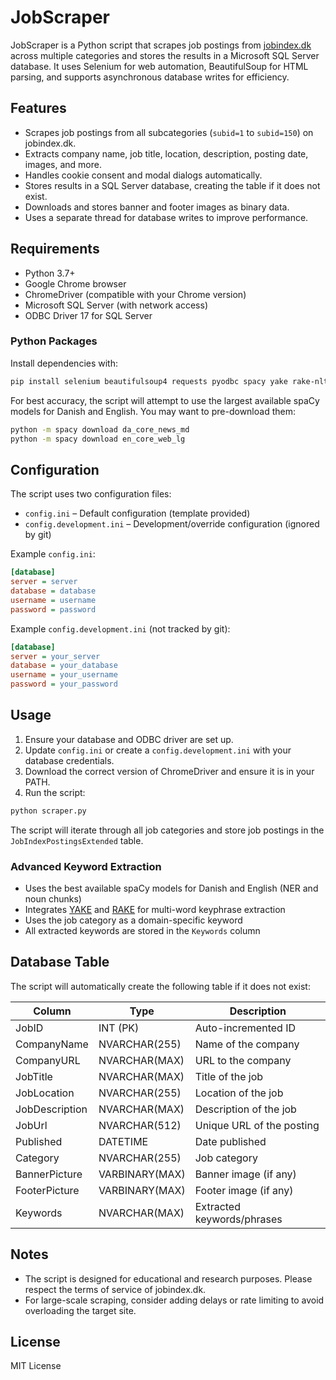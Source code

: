 # JobScraper

JobScraper is a Python script that scrapes job postings from [jobindex.dk](https://www.jobindex.dk) across multiple categories and stores the results in a Microsoft SQL Server database. It uses Selenium for web automation, BeautifulSoup for HTML parsing, and supports asynchronous database writes for efficiency.

## Features

- Scrapes job postings from all subcategories (`subid=1` to `subid=150`) on jobindex.dk.
- Extracts company name, job title, location, description, posting date, images, and more.
- Handles cookie consent and modal dialogs automatically.
- Stores results in a SQL Server database, creating the table if it does not exist.
- Downloads and stores banner and footer images as binary data.
- Uses a separate thread for database writes to improve performance.

## Requirements

- Python 3.7+
- Google Chrome browser
- ChromeDriver (compatible with your Chrome version)
- Microsoft SQL Server (with network access)
- ODBC Driver 17 for SQL Server

### Python Packages


Install dependencies with:

```sh
pip install selenium beautifulsoup4 requests pyodbc spacy yake rake-nltk
```

For best accuracy, the script will attempt to use the largest available spaCy models for Danish and English. You may want to pre-download them:

```sh
python -m spacy download da_core_news_md
python -m spacy download en_core_web_lg
```

## Configuration

The script uses two configuration files:

- `config.ini` – Default configuration (template provided)
- `config.development.ini` – Development/override configuration (ignored by git)

Example `config.ini`:

```ini
[database]
server = server
database = database
username = username
password = password
```

Example `config.development.ini` (not tracked by git):

```ini
[database]
server = your_server
database = your_database
username = your_username
password = your_password
```

## Usage

1. Ensure your database and ODBC driver are set up.
2. Update `config.ini` or create a `config.development.ini` with your database credentials.
3. Download the correct version of ChromeDriver and ensure it is in your PATH.
4. Run the script:

```sh
python scraper.py
```


The script will iterate through all job categories and store job postings in the `JobIndexPostingsExtended` table.

### Advanced Keyword Extraction

- Uses the best available spaCy models for Danish and English (NER and noun chunks)
- Integrates [YAKE](https://github.com/LIAAD/yake) and [RAKE](https://github.com/csurfer/rake-nltk) for multi-word keyphrase extraction
- Uses the job category as a domain-specific keyword
- All extracted keywords are stored in the `Keywords` column

## Database Table

The script will automatically create the following table if it does not exist:

| Column         | Type            | Description                |
|----------------|-----------------|----------------------------|
| JobID          | INT (PK)        | Auto-incremented ID        |
| CompanyName    | NVARCHAR(255)   | Name of the company        |
| CompanyURL     | NVARCHAR(MAX)   | URL to the company         |
| JobTitle       | NVARCHAR(MAX)   | Title of the job           |
| JobLocation    | NVARCHAR(255)   | Location of the job        |
| JobDescription | NVARCHAR(MAX)   | Description of the job     |
| JobUrl         | NVARCHAR(512)   | Unique URL of the posting  |
| Published      | DATETIME        | Date published             |
| Category       | NVARCHAR(255)   | Job category               |
| BannerPicture  | VARBINARY(MAX)  | Banner image (if any)      |
| FooterPicture  | VARBINARY(MAX)  | Footer image (if any)      |
| Keywords       | NVARCHAR(MAX)   | Extracted keywords/phrases |

## Notes

- The script is designed for educational and research purposes. Please respect the terms of service of jobindex.dk.
- For large-scale scraping, consider adding delays or rate limiting to avoid overloading the target site.

## License

MIT License
